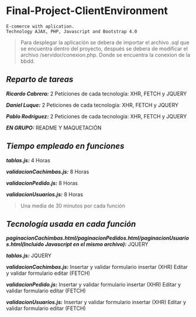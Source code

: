 
# Final-Project-ClientEnvironment

    E-comerce with aplication.
    Technology AJAX, PHP, Javascript and Bootstrap 4.0

> Para desplegar la aplicación se debera de importar el archivo .sql que
> se encuentra dentro del proyecto, después se debera de modificar el
> archivo /servidor/conexion.php. Donde se encuentra la conexion de la
> bbdd.

## ***Reparto de tareas***

***Ricardo Cabrera:*** 2 Peticiones de cada tecnología: XHR, FETCH y JQUERY

***Daniel Luque:*** 2 Peticiones de cada tecnología: XHR, FETCH y JQUERY

***Pablo Rodríguez:*** 2 Peticiones de cada tecnología: XHR, FETCH y JQUERY

***EN GRUPO:*** README Y MAQUETACIÓN

## ***Tiempo empleado en funciones***
***tablas.js:*** 4 Horas

***validacionCachimbas.js:*** 8 Horas

***validacionPedido.js:*** 8 Horas

***validacionUsuarios.js:*** 8 Horas


> Una media de 30 minutos por cada función

## ***Tecnología usada en cada función***
***paginacionCachimbas.html/paginacionPedidos.html/paginacionUsuarios.html(Incluido Javascript en el mismo archivo):*** JQUERY

***tablas.js:*** JQUERY

***validacionCachimbas.js:*** Insertar y validar formulario insertar (XHR) Editar y validar formulario editar (FETCH)

***validacionPedido.js:*** Insertar y validar formulario insertar (XHR) Editar y validar formulario editar (FETCH)

***validacionUsuarios.js:*** Insertar y validar formulario insertar (XHR) Editar y validar formulario editar (FETCH)

